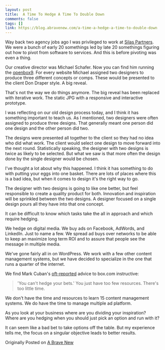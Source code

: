 ```yaml
---
layout: post
title:  A Time To Hedge A Time To Double Down
comments: false
tags: []
link: https://blog.abravenew.com/a-time-a-hedge-a-time-to-double-down
---
```

Way back two agency jobs ago I was privileged to work at [Silas Partners](https://web.archive.org/web/20070217142200/http://www.silaspartners.com:80/). We were a bunch of early 20 somethings led by late 20 somethings figuring out how to pivot from software to services. And this is before pivoting was even a thing.

Our creative director was Michael Schafer. Now you can find him running the [openbox9](http://openbox9.com/). For every website Michael assigned two designers to produce three different concepts or comps. These would be presented to the client Don Draper style. A big reveal.

That's not the way we do things anymore. The big reveal has been replaced with iterative work. The static JPG with a responsive and interactive prototype.

I was reflecting on our old design process today, and I think it has something important to teach us. As I mentioned, two designers were often assigned to produce three designs. That generally meant one person did one design and the other person did two.

The designs were presented all together to the client so they had no idea who did what work. The client would select one design to move forward into the next round. Statistically speaking, the designer with two designs is twice as likely to be selected. But what we saw is that more often the design done by the single designer would be chosen.

I've thought a lot about why this happened. I think it has something to do with putting your eggs into one basket. There are lots of places where this is a bad idea, but when it comes to design it's the right way to go.

The designer with two designs is going to like one better, but feel responsible to create a quality product for both. Innovation and inspiration will be sprinkled between the two designs. A designer focused on a single design pours all they have into that one concept.

It can be difficult to know which tasks take the all in approach and which require hedging.

We hedge on digital media. We buy ads on Facebook, AdWords, and LinkedIn. Just to name a few. We spread ad buys over networks to be able to keep an maximize long term ROI and to assure that people see the message in multiple media.

We've gone fairly all in on WordPress. We work with a few other content management systems, but we have decided to specialize in the one that runs a quarter of the internet.

We find Mark Cuban's [oft-reported](http://www.businessinsider.com/mark-cuban-advice-to-aaron-levie-dont-hedge-your-bets-2016-10) advice to box.com instructive:

> 'You can't hedge your bets.' You just have too few resources. There's too little time.

We don't have the time and resources to learn 15 content management systems. We do have the time to manage multiple ad platform.

As you look at your business where are you dividing your inspiration? Where are you hedging when you should just pick an option and run with it?

It can seem like a bad bet to take options off the table. But my experience tells me, the focus on a singular objective leads to better results.

Originally Posted on [A Brave New](https://blog.abravenew.com/a-time-a-hedge-a-time-to-double-down)
